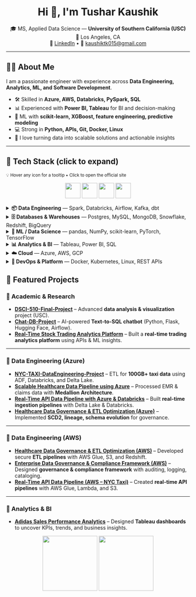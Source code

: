 <!-- Banner (optional). Upload banner.png to this repo and replace path -->
<!-- <img src="./banner.png" width="100%" alt="Tushar Kaushik — Data Engineer / Analyst / ML Enthusiast"/> -->

<h1 align="center">Hi 👋, I'm Tushar Kaushik</h1>

<p align="center">
🎓 MS, Applied Data Science — <b>University of Southern California (USC)</b><br/>
📍 Los Angeles, CA<br/>
🔗 <a href="https://www.linkedin.com/in/tushar-kaushik-493a8115a/">LinkedIn</a> • 
📧 <a href="mailto:kaushiktk015@gmail.com">kaushiktk015@gmail.com</a>
</p>

---

## 👨‍💻 About Me
I am a passionate engineer with experience across **Data Engineering, Analytics, ML, and Software Development**.  
- 🛠 Skilled in **Azure, AWS, Databricks, PySpark, SQL**  
- 📊 Experienced with **Power BI, Tableau** for BI and decision-making  
- 🤖 ML with **scikit-learn, XGBoost, feature engineering, predictive modeling**  
- 💻 Strong in **Python, APIs, Git, Docker, Linux**  
- 🚀 I love turning data into scalable solutions and actionable insights  

---

## 🧰 Tech Stack (click to expand)
<sub>💡 Hover any icon for a tooltip • Click to open the official site</sub>

<!-- Core / Always visible -->
<p align="center">
  <a href="https://www.python.org" title="Python"><img src="https://cdn.jsdelivr.net/gh/devicons/devicon/icons/python/python-original.svg" width="42"/></a>
  <a href="https://openjdk.org" title="Java"><img src="https://cdn.jsdelivr.net/gh/devicons/devicon/icons/java/java-original.svg" width="42"/></a>
  <a href="https://git-scm.com" title="Git"><img src="https://cdn.jsdelivr.net/gh/devicons/devicon/icons/git/git-original.svg" width="42"/></a>
  <a href="https://www.linux.org" title="Linux"><img src="https://cdn.jsdelivr.net/gh/devicons/devicon/icons/linux/linux-original.svg" width="42"/></a>
</p>

<!-- Data Engineering -->
<details>
  <summary><b>📦 Data Engineering</b> — Spark, Databricks, Airflow, Kafka, dbt</summary>
  <p align="left">
    <a href="https://spark.apache.org" title="Apache Spark"><img src="https://cdn.jsdelivr.net/gh/devicons/devicon/icons/apache/spark-original.svg" width="40"/></a>
    <a href="https://www.databricks.com" title="Databricks"><img src="https://cdn.jsdelivr.net/gh/devicons/devicon/icons/databricks/databricks-original.svg" width="40"/></a>
    <a href="https://airflow.apache.org" title="Apache Airflow"><img src="https://cdn.jsdelivr.net/gh/devicons/devicon/icons/apacheairflow/apacheairflow-original.svg" width="40"/></a>
    <a href="https://kafka.apache.org" title="Apache Kafka"><img src="https://cdn.jsdelivr.net/gh/devicons/devicon/icons/apachekafka/apachekafka-original.svg" width="40"/></a>
    <a href="https://www.getdbt.com" title="dbt"><img src="https://skillicons.dev/icons?i=dbt" width="40" /></a>
  </p>
</details>

<!-- Databases & Warehouses -->
<details>
  <summary><b>🗄️ Databases & Warehouses</b> — Postgres, MySQL, MongoDB, Snowflake, Redshift, BigQuery</summary>
  <p align="left">
    <a href="https://www.postgresql.org" title="PostgreSQL"><img src="https://cdn.jsdelivr.net/gh/devicons/devicon/icons/postgresql/postgresql-original.svg" width="40"/></a>
    <a href="https://www.mysql.com" title="MySQL"><img src="https://cdn.jsdelivr.net/gh/devicons/devicon/icons/mysql/mysql-original.svg" width="40"/></a>
    <a href="https://www.mongodb.com" title="MongoDB"><img src="https://cdn.jsdelivr.net/gh/devicons/devicon/icons/mongodb/mongodb-original.svg" width="40"/></a>
    <a href="https://www.snowflake.com" title="Snowflake"><img src="https://skillicons.dev/icons?i=snowflake" width="40"/></a>
    <a href="https://aws.amazon.com/redshift/" title="Amazon Redshift"><img src="https://skillicons.dev/icons?i=redshift" width="40"/></a>
    <a href="https://cloud.google.com/bigquery" title="BigQuery"><img src="https://skillicons.dev/icons?i=bigquery" width="40"/></a>
  </p>
</details>

<!-- ML / DS -->
<details>
  <summary><b>🤖 ML / Data Science</b> — pandas, NumPy, scikit-learn, PyTorch, TensorFlow</summary>
  <p align="left">
    <a href="https://pandas.pydata.org" title="pandas"><img src="https://cdn.jsdelivr.net/gh/devicons/devicon/icons/pandas/pandas-original.svg" width="40"/></a>
    <a href="https://numpy.org" title="NumPy"><img src="https://cdn.jsdelivr.net/gh/devicons/devicon/icons/numpy/numpy-original.svg" width="40"/></a>
    <a href="https://scikit-learn.org" title="scikit-learn"><img src="https://cdn.jsdelivr.net/gh/devicons/devicon/icons/scikitlearn/scikitlearn-original.svg" width="40"/></a>
    <a href="https://pytorch.org" title="PyTorch"><img src="https://cdn.jsdelivr.net/gh/devicons/devicon/icons/pytorch/pytorch-original.svg" width="40"/></a>
    <a href="https://www.tensorflow.org" title="TensorFlow"><img src="https://cdn.jsdelivr.net/gh/devicons/devicon/icons/tensorflow/tensorflow-original.svg" width="40"/></a>
  </p>
</details>

<!-- Analytics / BI -->
<details>
  <summary><b>📊 Analytics & BI</b> — Tableau, Power BI, SQL</summary>
  <p align="left">
    <a href="https://www.tableau.com" title="Tableau"><img src="https://cdn.jsdelivr.net/gh/devicons/devicon/icons/tableau/tableau-original.svg" width="40"/></a>
    <a href="https://powerbi.microsoft.com" title="Power BI"><img src="https://skillicons.dev/icons?i=powerbi" width="40"/></a>
    <a href="https://mode.com/sql-tutorial" title="SQL"><img src="https://skillicons.dev/icons?i=postgres" width="40"/></a>
  </p>
</details>

<!-- Cloud -->
<details>
  <summary><b>☁️ Cloud</b> — Azure, AWS, GCP</summary>
  <p align="left">
    <a href="https://azure.microsoft.com" title="Microsoft Azure"><img src="https://cdn.jsdelivr.net/gh/devicons/devicon/icons/azure/azure-original.svg" width="40"/></a>
    <a href="https://aws.amazon.com" title="Amazon Web Services"><img src="https://cdn.jsdelivr.net/gh/devicons/devicon/icons/amazonwebservices/amazonwebservices-original.svg" width="40"/></a>
    <a href="https://cloud.google.com" title="Google Cloud"><img src="https://cdn.jsdelivr.net/gh/devicons/devicon/icons/googlecloud/googlecloud-original.svg" width="40"/></a>
  </p>
</details>

<!-- DevOps / Platform -->
<details>
  <summary><b>🧪 DevOps & Platform</b> — Docker, Kubernetes, Linux, REST APIs</summary>
  <p align="left">
    <a href="https://www.docker.com" title="Docker"><img src="https://cdn.jsdelivr.net/gh/devicons/devicon/icons/docker/docker-original.svg" width="40"/></a>
    <a href="https://kubernetes.io" title="Kubernetes"><img src="https://cdn.jsdelivr.net/gh/devicons/devicon/icons/kubernetes/kubernetes-plain.svg" width="40"/></a>
    <a href="https://www.linux.org" title="Linux"><img src="https://cdn.jsdelivr.net/gh/devicons/devicon/icons/linux/linux-original.svg" width="40"/></a>
    <a href="https://restfulapi.net" title="REST APIs"><img src="https://skillicons.dev/icons?i=postman" width="40"/></a>
  </p>
</details>



## 📌 Featured Projects  

### 🔹 Academic & Research  
- [**DSCI-510-Final-Project**](https://github.com/tkaushik015/DSCI-510-Final-Project) – Advanced **data analysis & visualization** project (USC).  
- [**Chat-DB-Project**](https://github.com/tkaushik015/Chat-DB-Project-main) – AI-powered **Text-to-SQL chatbot** (Python, Flask, Hugging Face, Airflow).  
- [**Real-Time Stock Trading Analytics Platform**](https://github.com/tkaushik015/Real-Time-Stock-Trading-Analytics-Platform) – Built a **real-time trading analytics platform** using APIs & ML insights.  

---

### 🔹 Data Engineering (Azure)  
- [**NYC-TAXI-DataEngineering-Project**](https://github.com/tkaushik015/NYC-TAXi-DataEngineering-Project) – ETL for **100GB+ taxi data** using ADF, Databricks, and Delta Lake.  
- [**Scalable Healthcare Data Pipeline using Azure**](https://github.com/tkaushik015/Scalable-Healthcare-Data-Pipeline-using-Azure) – Processed EMR & claims data with **Medallion Architecture**.  
- [**Real-Time API Data Pipeline with Azure & Databricks**](https://github.com/tkaushik015/Real-Time-API-Data-Pipeline-with-Azure-and-Databricks) – Built **real-time ingestion pipelines** with Delta Lake & Databricks.  
- [**Healthcare Data Governance & ETL Optimization (Azure)**](https://github.com/tkaushik015/Healthcare-Data-Governance-and-ETL-Optimization-Using-Azure) – Implemented **SCD2, lineage, schema evolution** for governance.  

---

### 🔹 Data Engineering (AWS)  
- [**Healthcare Data Governance & ETL Optimization (AWS)**](https://github.com/tkaushik015/Healthcare-Data-Governance-and-ETL-Optimization-Using-AWS) – Developed secure **ETL pipelines** with AWS Glue, S3, and Redshift.  
- [**Enterprise Data Governance & Compliance Framework (AWS)**](https://github.com/tkaushik015/Enterprise-Data-Governance-and-Compliance-Framework-on-AWS) – Designed **governance & compliance framework** with auditing, logging, cataloging.  
- [**Real-Time API Data Pipeline (AWS – NYC Taxi)**](https://github.com/tkaushik015/Real-Time-API-Data-Pipeline-with-AWS-NYC-Taxi-Data) – Created **real-time API pipelines** with AWS Glue, Lambda, and S3.  

---

### 🔹 Analytics & BI  
- [**Adidas Sales Performance Analytics**](https://github.com/tkaushik015/Adidas-Sales-Performance-Analytics-Insights-Driven-Decision-Making-with-Tableau) – Designed **Tableau dashboards** to uncover KPIs, trends, and business insights.  

<p align="center">
<img src="https://github-readme-stats.vercel.app/api?username=tkaushik015&show_icons=true&theme=radical" height="150"/> 
<img src="https://github-readme-stats.vercel.app/api/top-langs/?username=tkaushik015&layout=compact&theme=radical" height="150"/>
</p>
